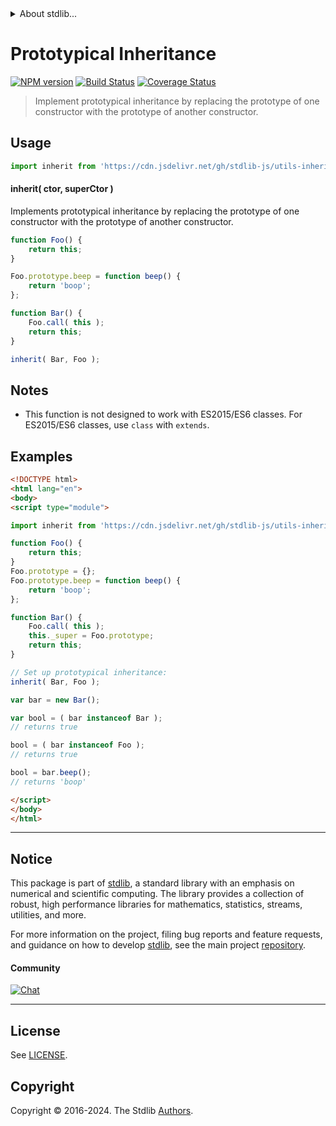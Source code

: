 <!--

@license Apache-2.0

Copyright (c) 2018 The Stdlib Authors.

Licensed under the Apache License, Version 2.0 (the "License");
you may not use this file except in compliance with the License.
You may obtain a copy of the License at

   http://www.apache.org/licenses/LICENSE-2.0

Unless required by applicable law or agreed to in writing, software
distributed under the License is distributed on an "AS IS" BASIS,
WITHOUT WARRANTIES OR CONDITIONS OF ANY KIND, either express or implied.
See the License for the specific language governing permissions and
limitations under the License.

-->


<details>
  <summary>
    About stdlib...
  </summary>
  <p>We believe in a future in which the web is a preferred environment for numerical computation. To help realize this future, we've built stdlib. stdlib is a standard library, with an emphasis on numerical and scientific computation, written in JavaScript (and C) for execution in browsers and in Node.js.</p>
  <p>The library is fully decomposable, being architected in such a way that you can swap out and mix and match APIs and functionality to cater to your exact preferences and use cases.</p>
  <p>When you use stdlib, you can be absolutely certain that you are using the most thorough, rigorous, well-written, studied, documented, tested, measured, and high-quality code out there.</p>
  <p>To join us in bringing numerical computing to the web, get started by checking us out on <a href="https://github.com/stdlib-js/stdlib">GitHub</a>, and please consider <a href="https://opencollective.com/stdlib">financially supporting stdlib</a>. We greatly appreciate your continued support!</p>
</details>

# Prototypical Inheritance

[![NPM version][npm-image]][npm-url] [![Build Status][test-image]][test-url] [![Coverage Status][coverage-image]][coverage-url] <!-- [![dependencies][dependencies-image]][dependencies-url] -->

> Implement prototypical inheritance by replacing the prototype of one constructor with the prototype of another constructor.

<section class="intro">

</section>

<!-- /.intro -->



<section class="usage">

## Usage

```javascript
import inherit from 'https://cdn.jsdelivr.net/gh/stdlib-js/utils-inherit@v0.2.1-esm/index.mjs';
```

#### inherit( ctor, superCtor )

Implements prototypical inheritance by replacing the prototype of one constructor with the prototype of another constructor.

<!-- eslint-disable no-restricted-syntax -->

```javascript
function Foo() {
    return this;
}

Foo.prototype.beep = function beep() {
    return 'boop';
};

function Bar() {
    Foo.call( this );
    return this;
}

inherit( Bar, Foo );
```

</section>

<!-- /.usage -->

<section class="notes">

## Notes

-   This function is not designed to work with ES2015/ES6 classes. For ES2015/ES6 classes, use `class` with `extends`.

</section>

<!-- /.notes -->

<section class="examples">

## Examples

<!-- eslint-disable no-restricted-syntax -->

<!-- eslint no-undef: "error" -->

```html
<!DOCTYPE html>
<html lang="en">
<body>
<script type="module">

import inherit from 'https://cdn.jsdelivr.net/gh/stdlib-js/utils-inherit@v0.2.1-esm/index.mjs';

function Foo() {
    return this;
}
Foo.prototype = {};
Foo.prototype.beep = function beep() {
    return 'boop';
};

function Bar() {
    Foo.call( this );
    this._super = Foo.prototype;
    return this;
}

// Set up prototypical inheritance:
inherit( Bar, Foo );

var bar = new Bar();

var bool = ( bar instanceof Bar );
// returns true

bool = ( bar instanceof Foo );
// returns true

bool = bar.beep();
// returns 'boop'

</script>
</body>
</html>
```

</section>

<!-- /.examples -->

<!-- Section for related `stdlib` packages. Do not manually edit this section, as it is automatically populated. -->

<section class="related">

</section>

<!-- /.related -->

<!-- Section for all links. Make sure to keep an empty line after the `section` element and another before the `/section` close. -->


<section class="main-repo" >

* * *

## Notice

This package is part of [stdlib][stdlib], a standard library with an emphasis on numerical and scientific computing. The library provides a collection of robust, high performance libraries for mathematics, statistics, streams, utilities, and more.

For more information on the project, filing bug reports and feature requests, and guidance on how to develop [stdlib][stdlib], see the main project [repository][stdlib].

#### Community

[![Chat][chat-image]][chat-url]

---

## License

See [LICENSE][stdlib-license].


## Copyright

Copyright &copy; 2016-2024. The Stdlib [Authors][stdlib-authors].

</section>

<!-- /.stdlib -->

<!-- Section for all links. Make sure to keep an empty line after the `section` element and another before the `/section` close. -->

<section class="links">

[npm-image]: http://img.shields.io/npm/v/@stdlib/utils-inherit.svg
[npm-url]: https://npmjs.org/package/@stdlib/utils-inherit

[test-image]: https://github.com/stdlib-js/utils-inherit/actions/workflows/test.yml/badge.svg?branch=v0.2.1
[test-url]: https://github.com/stdlib-js/utils-inherit/actions/workflows/test.yml?query=branch:v0.2.1

[coverage-image]: https://img.shields.io/codecov/c/github/stdlib-js/utils-inherit/main.svg
[coverage-url]: https://codecov.io/github/stdlib-js/utils-inherit?branch=main

<!--

[dependencies-image]: https://img.shields.io/david/stdlib-js/utils-inherit.svg
[dependencies-url]: https://david-dm.org/stdlib-js/utils-inherit/main

-->

[chat-image]: https://img.shields.io/gitter/room/stdlib-js/stdlib.svg
[chat-url]: https://app.gitter.im/#/room/#stdlib-js_stdlib:gitter.im

[stdlib]: https://github.com/stdlib-js/stdlib

[stdlib-authors]: https://github.com/stdlib-js/stdlib/graphs/contributors

[umd]: https://github.com/umdjs/umd
[es-module]: https://developer.mozilla.org/en-US/docs/Web/JavaScript/Guide/Modules

[deno-url]: https://github.com/stdlib-js/utils-inherit/tree/deno
[deno-readme]: https://github.com/stdlib-js/utils-inherit/blob/deno/README.md
[umd-url]: https://github.com/stdlib-js/utils-inherit/tree/umd
[umd-readme]: https://github.com/stdlib-js/utils-inherit/blob/umd/README.md
[esm-url]: https://github.com/stdlib-js/utils-inherit/tree/esm
[esm-readme]: https://github.com/stdlib-js/utils-inherit/blob/esm/README.md
[branches-url]: https://github.com/stdlib-js/utils-inherit/blob/main/branches.md

[stdlib-license]: https://raw.githubusercontent.com/stdlib-js/utils-inherit/main/LICENSE

</section>

<!-- /.links -->
